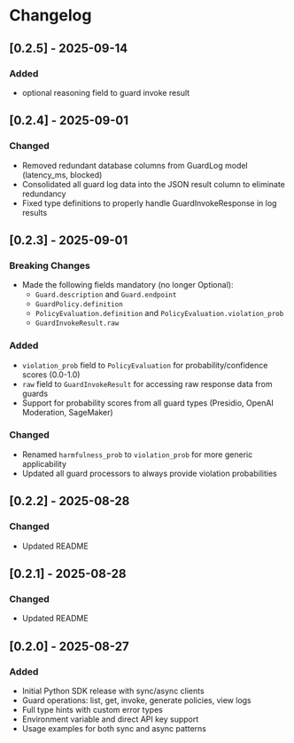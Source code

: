 # Changelog


## [0.2.5] - 2025-09-14

### Added
- optional reasoning field to guard invoke result

## [0.2.4] - 2025-09-01

### Changed
- Removed redundant database columns from GuardLog model (latency_ms, blocked)
- Consolidated all guard log data into the JSON result column to eliminate redundancy
- Fixed type definitions to properly handle GuardInvokeResponse in log results

## [0.2.3] - 2025-09-01

### Breaking Changes
- Made the following fields mandatory (no longer Optional):
  - `Guard.description` and `Guard.endpoint`
  - `GuardPolicy.definition`
  - `PolicyEvaluation.definition` and `PolicyEvaluation.violation_prob`
  - `GuardInvokeResult.raw`

### Added
- `violation_prob` field to `PolicyEvaluation` for probability/confidence scores (0.0-1.0)
- `raw` field to `GuardInvokeResult` for accessing raw response data from guards
- Support for probability scores from all guard types (Presidio, OpenAI Moderation, SageMaker)

### Changed
- Renamed `harmfulness_prob` to `violation_prob` for more generic applicability
- Updated all guard processors to always provide violation probabilities

## [0.2.2] - 2025-08-28

### Changed
- Updated README

## [0.2.1] - 2025-08-28

### Changed
- Updated README

## [0.2.0] - 2025-08-27

### Added
- Initial Python SDK release with sync/async clients
- Guard operations: list, get, invoke, generate policies, view logs
- Full type hints with custom error types
- Environment variable and direct API key support
- Usage examples for both sync and async patterns